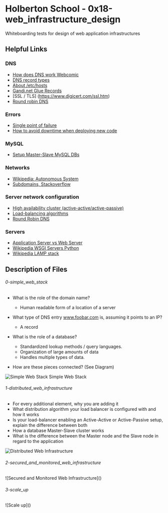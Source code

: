 # Holberton School - 0x18-web_infrastructure_design
Whiteboarding tests for design of web application infrastructures

## Helpful Links
### DNS
* [How does DNS work Webcomic](https://howdns.works/ep1/)
* [DNS record types](https://pressable.com/blog/2014/12/23/dns-record-types-explained/)
* [About /etc/hosts](http://www.linfo.org/etc_hosts.html)
* [Gandi.net Glue Records](https://wiki.gandi.net/en/glossary/glue-record)
* [SSL / TLS] (https://www.digicert.com/ssl.htm)
* [Round robin DNS](https://en.wikipedia.org/wiki/Round-robin_DNS)

### Errors
* [Single point of failure](https://en.wikipedia.org/wiki/Single_point_of_failure)
* [How to avoid downtime when deploying new code](https://softwareengineering.stackexchange.com/questions/35063/how-do-you-update-your-production-codebase-database-schema-without-causing-downt#answers-header)

### MySQL
* [Setup Master-Slave MySQL DBs](https://www.digitalocean.com/community/tutorials/how-to-set-up-master-slave-replication-in-mysql)

### Networks
* [Wikipedia: Autonomous System](https://en.wikipedia.org/wiki/Autonomous_system_(Internet))
* [Subdomains, Stackoverflow](https://serverfault.com/questions/275982/what-type-of-dns-record-is-needed-to-make-a-subdomain)

### Server network configuration
* [High availability cluster (active-active/active-passive)](https://docs.oracle.com/cd/E17904_01/core.1111/e10106/intro.htm#ASHIA712)
* [Load-balancing algorithms](https://devcentral.f5.com/articles/intro-to-load-balancing-for-developers-ndash-the-algorithms)
* [Round Robin DNS](https://www.dnsknowledge.com/whatis/round-robin-dns/)


### Servers
* [Application Server vs Web Server](https://www.nginx.com/resources/glossary/application-server-vs-web-server/)
* [Wikipedia WSGI Servers Python](https://en.wikipedia.org/wiki/Web_Server_Gateway_Interface)
* [Wikipedia LAMP stack](https://en.wikipedia.org/wiki/LAMP_(software_bundle))

## Description of Files
<h6>0-simple_web_stack</h6>

* What is the role of the domain name?
  - Human readable form of a location of a server

* What type of DNS entry www.foobar.com is, assuming it points to an IP?
  - A record

* What is the role of a database? 
  - Standardized lookup methods / query languages. 
  - Organization of large amounts of data
  - Handles multiple types of data.

* How are these pieces connected? (See Diagram)

![Simple Web Stack](WhatHappensGoogle_whiteboard.png "Simple Web Stack") Simple Web Stack


<h6>1-distributed_web_infrastructure</h6>

* For every additional element, why you are adding it
* What distribution algorithm your load balancer is configured with and how it works
* Is your load-balancer enabling an Active-Active or Active-Passive setup, explain the difference between both
* How a database Master-Slave cluster works
* What is the difference between the Master node and the Slave node in regard to the application

![Distributed Web Infrastructure]()

<h6>2-secured_and_monitored_web_infrastructure</h6>
![Secured and Monitored Web Infrastructure]()

<h6>3-scale_up</h6>
![Scale up]()
